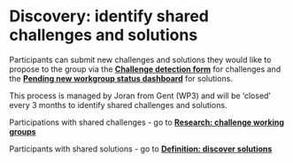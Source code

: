 # Discovery: identify shared challenges and solutions

Participants can submit new challenges and solutions they would like to propose to the group via the [**Challenge detection form**](https://docs.google.com/forms/d/e/1FAIpQLSeQltrrI9yl4aH-MrpoXxnK31Ox5_Y1-WFQYvgTMQ7lIP4hWg/viewform) for challenges and the [**Pending new workgroup status dashboard**](https://docs.google.com/spreadsheets/d/1XKKDu_qvJzp0v1iInYSlI2dP5j8BcjKa2zjKvmlyvu4/edit?usp=sharing) for solutions. 

This process is managed by Joran from Gent (WP3) and will be ‘closed’ every 3 months to identify shared challenges and solutions.   

Participations with shared challenges - go to [**Research: challenge working groups**](http://score.partners/process/2-research.html)

Participants with shared solutions - go to [**Definition: discover solutions**](http://score.partners/process/3-definition.html)
